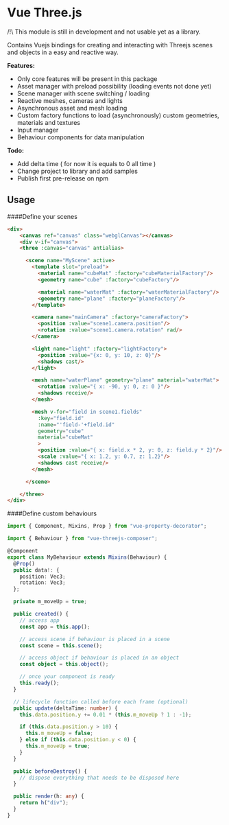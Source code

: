 # Vue Three.js

/!\ This module is still in development and not usable yet as a library.

Contains Vuejs bindings for creating and interacting with Threejs scenes and objects in a easy and reactive way.

**Features:**

- Only core features will be present in this package
- Asset manager with preload possibility (loading events not done yet)
- Scene manager with scene switching / loading
- Reactive meshes, cameras and lights
- Asynchronous asset and mesh loading
- Custom factory functions to load (asynchronously) custom geometries, materials and textures
- Input manager
- Behaviour components for data manipulation

**Todo:**

- Add delta time ( for now it is equals to 0 all time )
- Change project to library and add samples
- Publish first pre-release on npm

## Usage

####Define your scenes

```html
<div>
    <canvas ref="canvas" class="webglCanvas"></canvas>
    <div v-if="canvas">
    <three :canvas="canvas" antialias>

      <scene name="MyScene" active>
        <template slot="preload">
          <material name="cubeMat" :factory="cubeMaterialFactory"/>
          <geometry name="cube" :factory="cubeFactory"/>

          <material name="waterMat" :factory="waterMaterialFactory"/>
          <geometry name="plane" :factory="planeFactory"/>
        </template>

        <camera name="mainCamera" :factory="cameraFactory">
          <position :value="scene1.camera.position"/>
          <rotation :value="scene1.camera.rotation" rad/>
        </camera>

        <light name="light" :factory="lightFactory">
          <position :value="{x: 0, y: 10, z: 0}"/>
          <shadows cast/>
        </light>

        <mesh name="waterPlane" geometry="plane" material="waterMat">
          <rotation :value="{ x: -90, y: 0, z: 0 }"/>
          <shadows receive/>
        </mesh>

        <mesh v-for="field in scene1.fields"
          :key="field.id"
          :name="'field-'+field.id"
          geometry="cube"
          material="cubeMat"
          >
          <position :value="{ x: field.x * 2, y: 0, z: field.y * 2}"/>
          <scale :value="{ x: 1.2, y: 0.7, z: 1.2}"/>
          <shadows cast receive/>
        </mesh>

      </scene>

    </three>
</div>
```

####Define custom behaviours

```ts
import { Component, Mixins, Prop } from "vue-property-decorator";

import { Behaviour } from "vue-threejs-composer";

@Component
export class MyBehaviour extends Mixins(Behaviour) {
  @Prop()
  public data!: {
    position: Vec3;
    rotation: Vec3;
  };

  private m_moveUp = true;

  public created() {
    // access app
    const app = this.app();

    // access scene if behaviour is placed in a scene
    const scene = this.scene();

    // access object if behaviour is placed in an object
    const object = this.object();

    // once your component is ready
    this.ready();
  }

  // lifecycle function called before each frame (optional)
  public update(deltaTime: number) {
    this.data.position.y += 0.01 * (this.m_moveUp ? 1 : -1);

    if (this.data.position.y > 10) {
      this.m_moveUp = false;
    } else if (this.data.position.y < 0) {
      this.m_moveUp = true;
    }
  }

  public beforeDestroy() {
    // dispose everything that needs to be disposed here
  }

  public render(h: any) {
    return h("div");
  }
}
```

